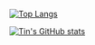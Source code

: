 <!-- statistics by https://github.com/anuraghazra/github-readme-stats -->

[![Top Langs](https://github-readme-stats.vercel.app/api/top-langs/?username=TranKimTin&layout=compact)](https://github.com/TranKimTin)

[![Tin's GitHub stats](https://github-readme-stats.vercel.app/api?username=TranKimTin&show_icons=true&show=reviews,discussions_started,discussions_answered,prs_merged&rank_icon=percentile)](https://github.com/TranKimTin)
